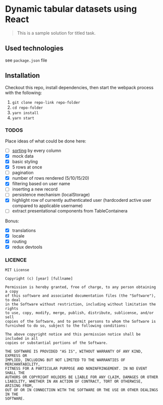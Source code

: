 # Dynamic tabular datasets using React

> This is a sample solution for titled task.
 
## Used technologies
see `package.json` file

## Installation
Checkout this repo, install dependencies, then start the webpack process with the following:

1. `git clone repo-link repo-folder`
2. `cd repo-folder`
3. `yarn install`
4. `yarn start`

### TODOS ###
Place ideas of what could be done here:
- [ ] [sorting](https://gist.github.com/grabbou/30900e58bdb256ec8f3849d7b55414aa) by every column
- [x] mock data
- [x] basic styling
- [x] 5 rows at once
- [ ] pagination
- [x] number of rows rendered (5/10/15/20)
- [x] filtering based on user name
- [ ] inserting a new record
- [ ] persistence mechanism (localStorage)
- [x] highlight row of currently authenticated user (hardcoderd active user compared to applicable username)
- [ ] extract presentational components from TableContainera 

Bonus:
- [x] translations
- [x] locale
- [x] routing
- [x] redux devtools

### LICENCE ###
```
MIT License

Copyright (c) [year] [fullname]

Permission is hereby granted, free of charge, to any person obtaining a copy
of this software and associated documentation files (the "Software"), to deal
in the Software without restriction, including without limitation the rights
to use, copy, modify, merge, publish, distribute, sublicense, and/or sell
copies of the Software, and to permit persons to whom the Software is
furnished to do so, subject to the following conditions:

The above copyright notice and this permission notice shall be included in all
copies or substantial portions of the Software.

THE SOFTWARE IS PROVIDED "AS IS", WITHOUT WARRANTY OF ANY KIND, EXPRESS OR
IMPLIED, INCLUDING BUT NOT LIMITED TO THE WARRANTIES OF MERCHANTABILITY,
FITNESS FOR A PARTICULAR PURPOSE AND NONINFRINGEMENT. IN NO EVENT SHALL THE
AUTHORS OR COPYRIGHT HOLDERS BE LIABLE FOR ANY CLAIM, DAMAGES OR OTHER
LIABILITY, WHETHER IN AN ACTION OF CONTRACT, TORT OR OTHERWISE, ARISING FROM,
OUT OF OR IN CONNECTION WITH THE SOFTWARE OR THE USE OR OTHER DEALINGS IN THE
SOFTWARE.
```